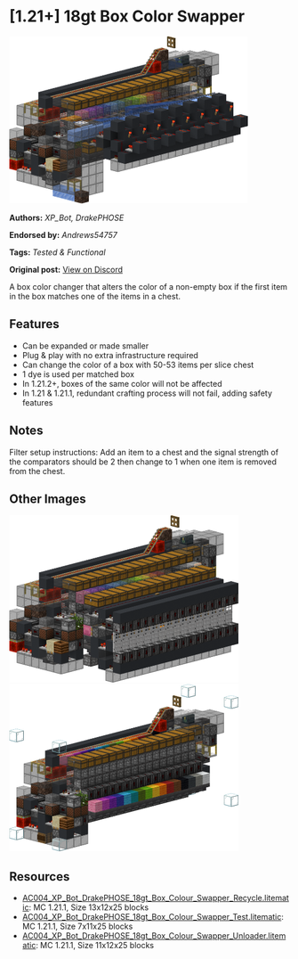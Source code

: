 # [1.21+] 18gt Box Color Swapper
<img alt="recycle.png" src="images/recycle.png?raw=1" height="300px">

**Authors:** *XP_Bot, DrakePHOSE*

**Endorsed by:** *Andrews54757*

**Tags:** *Tested & Functional*

**Original post:** [View on Discord](https://discord.com/channels/1375556143186837695/1392136450031747102)

A box color changer that alters the color of a non-empty box if the first item in the box matches one of the items in a chest.

## Features
- Can be expanded or made smaller
- Plug & play with no extra infrastructure required
- Can change the color of a box with 50-53 items per slice chest
- 1 dye is used per matched box
- In 1.21.2+, boxes of the same color will not be affected
- In 1.21 & 1.21.1, redundant crafting process will not fail, adding safety features

## Notes
Filter setup instructions: Add an item to a chest and the signal strength of the comparators should be 2 then change to 1 when one item is removed from the chest.

## Other Images
<img src="images/unloader.png?raw=1" height="300px">

<img src="images/test.png?raw=1" height="300px">

## Resources
- [AC004_XP_Bot_DrakePHOSE_18gt_Box_Colour_Swapper_Recycle.litematic](attachments/AC004_XP_Bot_DrakePHOSE_18gt_Box_Colour_Swapper_Recycle.litematic): MC 1.21.1, Size 13x12x25 blocks
- [AC004_XP_Bot_DrakePHOSE_18gt_Box_Colour_Swapper_Test.litematic](attachments/AC004_XP_Bot_DrakePHOSE_18gt_Box_Colour_Swapper_Test.litematic): MC 1.21.1, Size 7x11x25 blocks
- [AC004_XP_Bot_DrakePHOSE_18gt_Box_Colour_Swapper_Unloader.litematic](attachments/AC004_XP_Bot_DrakePHOSE_18gt_Box_Colour_Swapper_Unloader.litematic): MC 1.21.1, Size 11x12x25 blocks

